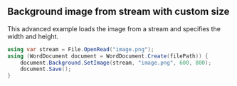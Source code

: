 ## Background image from stream with custom size

This advanced example loads the image from a stream and specifies the width and height.

```csharp
using var stream = File.OpenRead("image.png");
using (WordDocument document = WordDocument.Create(filePath)) {
    document.Background.SetImage(stream, "image.png", 600, 800);
    document.Save();
}
```

